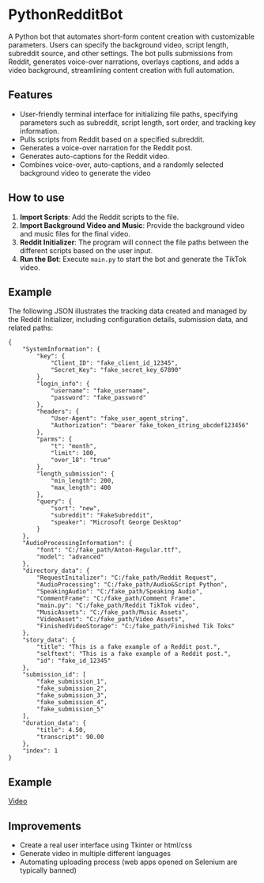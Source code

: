 # PythonRedditBot
A Python bot that automates short-form content creation with customizable parameters. Users can specify the background video, script length, subreddit source, and other settings. The bot pulls submissions from Reddit, generates voice-over narrations, overlays captions, and adds a video background, streamlining content creation with full automation.

## Features
- User-friendly terminal interface for initializing file paths, specifying parameters such as subreddit, script length, sort order, and tracking key information.
- Pulls scripts from Reddit based on a specified subreddit.
- Generates a voice-over narration for the Reddit post.
- Generates auto-captions for the Reddit video.
- Combines voice-over, auto-captions, and a randomly selected background video to generate the video

## How to use
1. **Import Scripts**: Add the Reddit scripts to the file.
2. **Import Background Video and Music**: Provide the background video and music files for the final video.
3. **Reddit Initializer**: The program will connect the file paths between the different scripts based on the user input.
4. **Run the Bot**: Execute `main.py` to start the bot and generate the TikTok video.

## Example

The following JSON illustrates the tracking data created and managed by the Reddit Initializer, including configuration details, submission data, and related paths:

```
{
    "SystemInformation": {
        "key": {
            "Client_ID": "fake_client_id_12345",
            "Secret_Key": "fake_secret_key_67890"
        },
        "login_info": {
            "username": "fake_username",
            "password": "fake_password"
        },
        "headers": {
            "User-Agent": "fake_user_agent_string",
            "Authorization": "bearer fake_token_string_abcdef123456"
        },
        "parms": {
            "t": "month",
            "limit": 100,
            "over_18": "true"
        },
        "length_submission": {
            "min_length": 200,
            "max_length": 400
        },
        "query": {
            "sort": "new",
            "subreddit": "FakeSubreddit",
            "speaker": "Microsoft George Desktop"
        }
    },
    "AudioProcessingInformation": {
        "font": "C:/fake_path/Anton-Regular.ttf",
        "model": "advanced"
    },
    "directory_data": {
        "RequestInitalizer": "C:/fake_path/Reddit Request",
        "AudioProcessing": "C:/fake_path/Audio&Script Python",
        "SpeakingAudio": "C:/fake_path/Speaking Audio",
        "CommentFrame": "C:/fake_path/Comment Frame",
        "main.py": "C:/fake_path/Reddit TikTok video",
        "MusicAssets": "C:/fake_path/Music Assets",
        "VideoAsset": "C:/fake_path/Video Assets",
        "FinishedVideoStorage": "C:/fake_path/Finished Tik Toks"
    },
    "story_data": {
        "title": "This is a fake example of a Reddit post.",
        "selftext": "This is a fake example of a Reddit post.",
        "id": "fake_id_12345"
    },
    "submission_id": [
        "fake_submission_1",
        "fake_submission_2",
        "fake_submission_3",
        "fake_submission_4",
        "fake_submission_5"
    ],
    "duration_data": {
        "title": 4.50,
        "transcript": 90.00
    },
    "index": 1
}
```
## Example
[Video](TikTokVid3.mp4)
## Improvements
- Create a real user interface using Tkinter or html/css
- Generate video in multiple different languages
- Automating uploading process (web apps opened on Selenium are typically banned)
